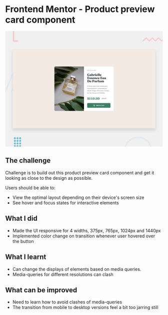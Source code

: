 # Frontend Mentor - Product preview card component

![Design preview for the Product preview card component coding challenge](./design/desktop-preview.jpg)


## The challenge

Challenge is to build out this product preview card component and get it looking as close to the design as possible.


Users should be able to:

- View the optimal layout depending on their device's screen size
- See hover and focus states for interactive elements

## What I did
- Made the UI responsive for 4 widths, 375px, 765px, 1024px and 1440px
- Implemented color change on transition whenever user hovered over the button

## What I learnt
- Can change the displays of elements based on media queries.
- Media-queries for different resolutions can clash


## What can be improved
- Need to learn how to avoid clashes of media-queries
- The transition from mobile to desktop versions feel a bit too jarring still
